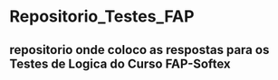 # Repositorio_Testes_FAP
## repositorio onde coloco as respostas para os Testes de Logica do Curso FAP-Softex

